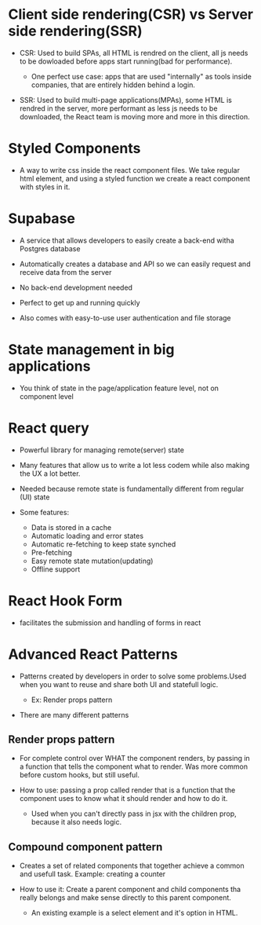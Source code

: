 # Client side rendering(CSR) vs Server side rendering(SSR)

- CSR: Used to build SPAs, all HTML is rendred on the client, all js needs to be dowloaded before apps start running(bad for performance).

  - One perfect use case: apps that are used "internally" as tools inside companies, that are entirely hidden behind a login.

- SSR: Used to build multi-page applications(MPAs), some HTML is rendred in the server, more performant as less js needs to be downloaded, the React team is moving more and more in this direction.

# Styled Components

- A way to write css inside the react component files. We take regular html element, and using a styled function we create a react component with styles in it.

# Supabase

- A service that allows developers to easily create a back-end witha Postgres database

- Automatically creates a database and API so we can easily request and receive data from the server

- No back-end development needed

- Perfect to get up and running quickly

- Also comes with easy-to-use user authentication and file storage

# State management in big applications

- You think of state in the page/application feature level, not on component level

# React query

- Powerful library for managing remote(server) state

- Many features that allow us to write a lot less codem while also making the UX a lot better.

- Needed because remote state is fundamentally different from regular (UI) state

- Some features:

  - Data is stored in a cache
  - Automatic loading and error states
  - Automatic re-fetching to keep state synched
  - Pre-fetching
  - Easy remote state mutation(updating)
  - Offline support

# React Hook Form

- facilitates the submission and handling of forms in react

# Advanced React Patterns

- Patterns created by developers in order to solve some problems.Used when you want to reuse and share both UI and statefull logic.

  - Ex: Render props pattern

- There are many different patterns

## Render props pattern

- For complete control over WHAT the component renders, by passing in a function that tells the component what to render. Was more common before custom hooks, but still useful.

- How to use: passing a prop called render that is a function that the component uses to know what it should render and how to do it.

  - Used when you can't directly pass in jsx with the children prop, because it also needs logic.

## Compound component pattern

- Creates a set of related components that together achieve a common and usefull task. Example: creating a counter

- How to use it: Create a parent component and child components tha really belongs and make sense directly to this parent component.

  - An existing example is a select element and it's option in HTML.
